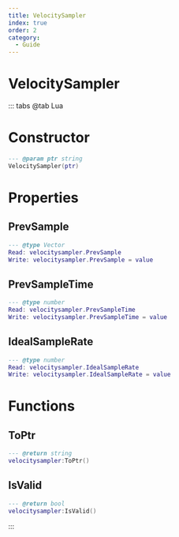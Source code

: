 ```yaml
---
title: VelocitySampler
index: true
order: 2
category:
  - Guide
---
```


# VelocitySampler

::: tabs
@tab Lua
# Constructor
```lua
--- @param ptr string
VelocitySampler(ptr)
```
# Properties
## PrevSample 
```lua
--- @type Vector
Read: velocitysampler.PrevSample
Write: velocitysampler.PrevSample = value
```
## PrevSampleTime 
```lua
--- @type number
Read: velocitysampler.PrevSampleTime
Write: velocitysampler.PrevSampleTime = value
```
## IdealSampleRate 
```lua
--- @type number
Read: velocitysampler.IdealSampleRate
Write: velocitysampler.IdealSampleRate = value
```
# Functions
## ToPtr
```lua
--- @return string
velocitysampler:ToPtr()
```
## IsValid
```lua
--- @return bool
velocitysampler:IsValid()
```

:::